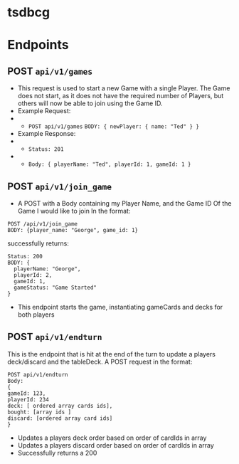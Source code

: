 # tsdbcg


# Endpoints

## POST `api/v1/games`
- This request is used to start a new Game with a single Player. The Game does not start, as it does not have the required number of Players, but others will now be able to join using the Game ID.
- Example Request:
- - `POST api/v1/games` `BODY: { newPlayer: { name: "Ted" } }`
- Example Response:
- - `Status: 201`
- - `Body: { playerName: "Ted", playerId: 1, gameId: 1 }`

## POST `api/v1/join_game`
- A POST with a Body containing my Player Name, and the Game ID Of the Game I would like to join
In the format:
```
POST /api/v1/join_game
BODY: {player_name: "George", game_id: 1}
```
successfully returns:
```
Status: 200
BODY: {
  playerName: "George",
  playerId: 2,
  gameId: 1,
  gameStatus: "Game Started"
}
```
- This endpoint starts the game, instantiating gameCards and decks for both players

## POST `api/v1/endturn`
This is the endpoint that is hit at the end of the turn to update a players deck/discard and the tableDeck.
A POST request in the format:
```
POST api/v1/endturn
Body:
{
gameId: 123,
playerId: 234
deck: [ ordered array cards ids],
bought: [array ids ]
discard: [ordered array card ids]
}
```
- Updates a players deck order based on order of cardIds in array
- Updates a players discard order based on order of cardIds in array
- Successfully returns  a 200
